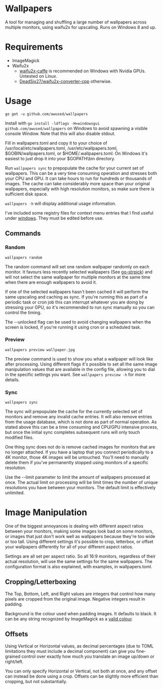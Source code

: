 Wallpapers
==========

A tool for managing and shuffling a large number of wallpapers across multiple monitors, using waifu2x for upscaling. Runs on Windows 8 and up.

<!-- TODO - And Linux, but with what limitations? -->

# Requirements

* ImageMagick
* Waifu2x
    * [waifu2x-caffe](https://github.com/lltcggie/waifu2x-caffe) is recommended on Windows with Nvidia GPUs. Untested on Linux.
    * [DeadSix27/waifu2x-converter-cpp](https://github.com/DeadSix27/waifu2x-converter-cpp) otherwise.

# Usage

`go get -u github.com/awused/wallpapers`

Install with `go install -ldflags -H=windowsgui github.com/awused/wallpapers` on Windows to avoid spawning a visible console Window. Note that this will also disable stdout. <!-- TODO - include windows registry hacks in this repo -->

Fill in wallpapers.toml and copy it to your choice of /usr/local/etc/wallpapers.toml, /usr/etc/wallpapers.toml, $GOBIN/wallpapers.toml, or $HOME/.wallpapers.toml. On Windows it's easiest to just drop it into your $GOPATH\bin directory.

Run `wallpapers sync` to prepopulate the cache for your current set of wallpapers. This can be a very time consuming operation and stresses both your CPU and GPU. It can take hours to run for hundreds or thousands of images. The cache can take considerably more space than your original wallpapers, especially with high resolution monitors, so make sure there is sufficient disk space.

`wallpapers -h` will display additional usage information.

I've included some registry files for context menu entries that I find useful under [windows](windows). They must be edited before use.

## Commands
### Random

`wallpapers random`

The random command will set one random wallpaper randomly on each monitor. It favours less recently selected wallpapers (See [go-strpick](https://github.com/awused/go-strpick)) and will not select the same wallpaper for multiple monitors at the same time when there are enough wallpapers to avoid it.

If one of the selected wallpapers hasn't been cached it will perform the same upscaling and caching as sync. If you're running this as part of a periodic task or cron job this can interrupt whatever you are doing by stressing your GPU, so it's recommended to run sync manually so you can control the timing.

The --unlocked flag can be used to avoid changing wallpapers when the screen is locked, if you're running it using cron or a scheduled task.

### Preview

`wallpapers preview wallpaper.jpg`

The preview command is used to show you what a wallpaper will look like after processing. Using different flags it's possible to set all the same image manipulation values that are available in the config file, allowing you to dial in the specific settings you want. See `wallpapers preview -h` for more details.


### Sync

`wallpapers sync`

The sync will prepopulate the cache for the currently selected set of monitors and remove any invalid cache entries. It will also remove entries from the usage database, which is not done as part of normal operation. As stated above this can be a time consuming and CPU/GPU intensive process, but once the initial sync completes subsequent runs will only touch modified files.

One thing sync does not do is remove cached images for monitors that are no longer attached. If you have a laptop that you connect periodically to a 4K monitor, those 4K images will be untouched. You'll need to manually delete them if you've permanently stopped using monitors of a specific resolution.

Use the --limit parameter to limit the amount of wallpapers processed at once. The actual limit on processing will be limit times the number of unique resolutions you have between your monitors. The default limit is effectively unlimited.


# Image Manipulation

One of the biggest annoyances is dealing with different aspect ratios between your monitors, making some images look bad on some monitors, or images that just don't work well as wallpapers because they're too wide or too tall. Using different settings it's possible to crop, letterbox, or offset your wallpapers differently for all of your different aspect ratios.

Settings are all set per aspect ratio. So all 16:9 monitors, regardless of their actual resolution, will use the same settings for the same wallpapers. The configuration format is also explained, with examples, in wallpapers.toml.


## Cropping/Letterboxing
The Top, Bottom, Left, and Right values are integers that control how many pixels are cropped from the original image. Negative integers result in padding.

Background is the colour used when padding images. It defaults to black. It can be any string recognized by ImageMagick as a [valid colour](https://www.imagemagick.org/script/color.php).


## Offsets
Using Vertical or Horizontal values, as decimal percentages (due to TOML limitations they must include a decimal component) can give you fine-grained control over exactly how much you translate an image up/down or right/left.

You can only specify Horizontal or Vertical, not both at once, and any offset can instead be done using a crop. Offsets can be slightly more efficient than cropping, but not substantially. <!-- TODO - until I implement interactive previews, where they'll be massively more efficient than cropping -->

